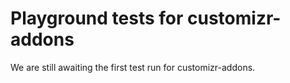 # Playground tests for customizr-addons
We are still awaiting the first test run for customizr-addons.
